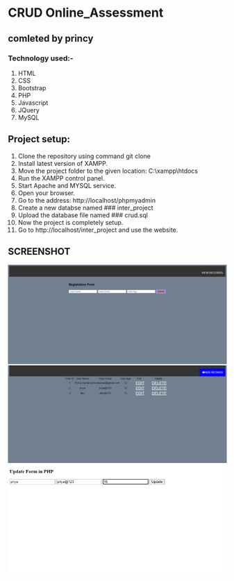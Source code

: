 # CRUD Online_Assessment
## comleted by princy
### Technology used:-
1. HTML
2. CSS
3. Bootstrap
4. PHP
5. Javascript
6. JQuery
7. MySQL
## Project setup:
1. Clone the repository using command git clone
2. Install latest version of XAMPP.
3. Move the project folder to the given location: C:\xampp\htdocs
4. Run the XAMPP control panel.
5. Start Apache and MYSQL service.
6. Open your browser.
7. Go to the address: http://localhost/phpmyadmin
8. Create a new databse named ### inter_project
9. Upload the database file named ### crud.sql
10. Now the project is completely setup.
11. Go to http://localhost/inter_project and use the website.
## SCREENSHOT
![](https://github.com/Princy06/crud/blob/main/screenshot/Screenshot%202021-08-25%20114448.png)
![](https://github.com/Princy06/crud/blob/main/screenshot/Screenshot%202021-08-25%20114554.png)
![](https://github.com/Princy06/crud/blob/main/screenshot/Screenshot%202021-08-25%20114648.png)
